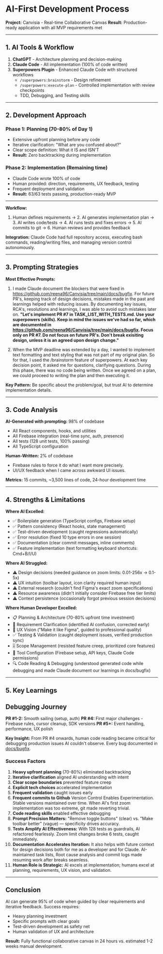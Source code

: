 # AI-First Development Process

**Project:** Canvisia - Real-time Collaborative Canvas
**Result:** Production-ready application with all MVP requirements met

---

## 1. AI Tools & Workflow

1. **ChatGPT** - Architecture planning and decision-making
2. **Claude Code** - All implementation (100% of code written)
3. **Superpowers Plugin** - Enhanced Claude Code with structured workflows
   - `/superpowers:brainstorm` - Design refinement
   - `/superpowers:execute-plan` - Controlled implementation with review checkpoints
   - TDD, Debugging, and Testing skills
---

## 2. Development Approach

### Phase 1: Planning (70-80% of Day 1)
- Extensive upfront planning before any code
- Iterative clarification: "What are you confused about?"
- Clear scope definition: What it IS and ISN'T
- **Result:** Zero backtracking during implementation

### Phase 2: Implementation (Remaining time)
- Claude Code wrote 100% of code
- Human provided: direction, requirements, UX feedback, testing
- Frequent deployment and validation
- **Result:** 63/63 tests passing, production-ready MVP

---

**Workflow:**
1. Human defines requirements → 2. AI generates implementation plan → 3. AI writes code/tests → 4. AI runs tests and fixes errors → 5. AI commits to git → 6. Human reviews and provides feedback

**Integration:** Claude Code had full repository access, executing bash commands, reading/writing files, and managing version control autonomously.

---

## 3. Prompting Strategies

**Most Effective Prompts:**

1. I made Claude document the blockers that were fixed in https://github.com/reena96/Canvisia/tree/main/docs/bugfix. For future PR's, keeping track of design decisions, mistakes made in the past and learnings helped with reducing issues. By documenting key issues, RCA's, resolutions and learnings, I was able to avoid such mistakes later on.
**"Let's implement PR #7 in TASK_LIST_WITH_TESTS.md. Use your superpowers (skills). Keep in mind the issues we've had so far, which are documented in https://github.com/reena96/Canvisia/tree/main/docs/bugfix. Focus only on PR #7. Do not focus on future PR's. Don't break exisiting design, unless it is an agreed upon design change."**

2. When the MVP deadline was extended by a day, I wanted to implement text formatting and text styling that was not part of my original plan. So for that, I used the /brainstorm feature of superpowers. At each key decision point, it asked me for questions, clarifying questions. During this phase, there was no code being written. Once we agreed on a plan, we could proceed to writing the plan and then executing it.


**Key Pattern:** Be specific about the problem/goal, but trust AI to determine implementation details.

---

## 3. Code Analysis

**AI-Generated with prompting:** 98% of codebase
- All React components, hooks, and utilities
- All Firebase integration (real-time sync, auth, presence)
- All tests (128 unit tests, 100% passing)
- All TypeScript configuration

**Human-Written:** 2% of codebase
- Firebase rules to force it do what I want more precisely.
- UI/UX feedback when I came across awkward UI issues.

**Metrics:** 15 commits, ~3,500 lines of code, 24-hour development time

---

## 4. Strengths & Limitations

**Where AI Excelled:**
- ✅ Boilerplate generation (TypeScript configs, Firebase setup)
- ✅ Pattern consistency (React hooks, state management)
- ✅ Test-driven development (caught regressions automatically)
- ✅ Error resolution (fixed 10 type errors in one session)
- ✅ Documentation (clear commit messages, inline comments)
- ✅ Feature implementation (text formatting keyboard shortcuts: Cmd+B/I/U)

**Where AI Struggled:**
- ⚠️ Design decisions (needed guidance on zoom limits: 0.01-256x → 0.1-5x)
- ⚠️ UX intuition (toolbar layout, icon clarity required human input)
- ⚠️ External research (couldn't find Figma's exact zoom specifications)
- ⚠️ Resource awareness (didn't initially consider Firebase free tier limits)
- ⚠️ Context persistence (occasionally forgot previous session decisions)

**Where Human Developer Excelled:**
- 📋 Planning & Architecture (70-80% upfront time investment)
- 🎯 Requirement Clarification (identified AI confusion, corrected early)
- 🎨 UX Vision ("Make it like Figma", guided to professional quality)
- ✅ Testing & Validation (caught deployment issues, verified production sync)
- 🎚️ Scope Management (resisted feature creep, prioritized core features)
- 🔧 Tool Configuration (Firebase setup, API keys, Claude Code permissions)
- 🔍 Code Reading & Debugging (understood generated code while debugging and made Claude document our learnings in docs/bugfix)

---

## 5. Key Learnings

## Debugging Journey

**PR #1-2:** Smooth sailing (setup, auth)
**PR #4:** First major challenges - Firebase rules, cursor cleanup, SDK versions
**PR #5+:** Event handling, performance, UX polish

**Key Insight:** From PR #4 onwards, human code reading became critical for debugging production issues AI couldn't observe. Every bug documented in [docs/bugfix](https://github.com/reena96/Canvisia/tree/main/docs/bugfix).

### Success Factors

1. **Heavy upfront planning** (70-80%) eliminated backtracking
2. **Iterative clarification** aligned AI understanding with intent
3. **Clear scope boundaries** prevented feature creep
4. **Explicit tech choices** accelerated implementation
5. **Frequent validation** caught issues early
6. **Frequent commits to Github** Version Control Enables Experimentation. Stable versions maintained over time. When AI's first zoom implementation was too extreme, git made reverting trivial.
7. **Code reading skills** enabled effective debugging
8. **Prompt Precision Matters:** "Remove toggle buttons" (clear) vs. "Make toolbar better" (vague) — specificity drives accuracy.
9. **Tests Amplify AI Effectiveness:** With 128 tests as guardrails, AI refactored fearlessly. Zoom limit changes broke 6 tests, caught immediately.
10. **Documentation Accelerates Iteration:** It also helps with future context for design decisions both for me as a developer and for Claude. AI-maintained task lists, Root cause analysis and commit logs made resuming work after breaks seamless.
11. **Human Role is Strategic:** AI excels at implementation; humans excel at planning, requirements, UX vision, and validation.

---

## Conclusion

AI can generate 95% of code when guided by clear requirements and iterative feedback. Success requires:
- Heavy planning investment
- Specific prompts with clear goals
- Test-driven development as safety net
- Human validation of UX and architecture

**Result:** Fully functional collaborative canvas in 24 hours vs. estimated 1-2 weeks manual development.
